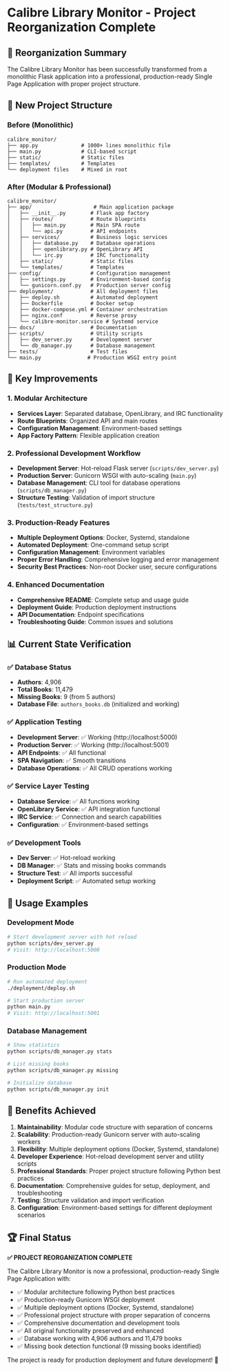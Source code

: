 # Calibre Library Monitor - Project Reorganization Complete

## 🎉 Reorganization Summary

The Calibre Library Monitor has been successfully transformed from a monolithic Flask application into a professional, production-ready Single Page Application with proper project structure.

## 📁 New Project Structure

### Before (Monolithic)
```
calibre_monitor/
├── app.py              # 1000+ lines monolithic file
├── main.py             # CLI-based script
├── static/             # Static files
├── templates/          # Templates
└── deployment files    # Mixed in root
```

### After (Modular & Professional)
```
calibre_monitor/
├── app/                    # Main application package
│   ├── __init__.py        # Flask app factory
│   ├── routes/            # Route blueprints
│   │   ├── main.py        # Main SPA route
│   │   └── api.py         # API endpoints
│   ├── services/          # Business logic services
│   │   ├── database.py    # Database operations
│   │   ├── openlibrary.py # OpenLibrary API
│   │   └── irc.py         # IRC functionality
│   ├── static/            # Static files
│   └── templates/         # Templates
├── config/                # Configuration management
│   ├── settings.py        # Environment-based config
│   └── gunicorn.conf.py   # Production server config
├── deployment/            # All deployment files
│   ├── deploy.sh          # Automated deployment
│   ├── Dockerfile         # Docker setup
│   ├── docker-compose.yml # Container orchestration
│   ├── nginx.conf         # Reverse proxy
│   └── calibre-monitor.service # Systemd service
├── docs/                  # Documentation
├── scripts/               # Utility scripts
│   ├── dev_server.py      # Development server
│   └── db_manager.py      # Database management
├── tests/                 # Test files
└── main.py               # Production WSGI entry point
```

## 🔧 Key Improvements

### 1. **Modular Architecture**
- **Services Layer**: Separated database, OpenLibrary, and IRC functionality
- **Route Blueprints**: Organized API and main routes
- **Configuration Management**: Environment-based settings
- **App Factory Pattern**: Flexible application creation

### 2. **Professional Development Workflow**
- **Development Server**: Hot-reload Flask server (`scripts/dev_server.py`)
- **Production Server**: Gunicorn WSGI with auto-scaling (`main.py`)
- **Database Management**: CLI tool for database operations (`scripts/db_manager.py`)
- **Structure Testing**: Validation of import structure (`tests/test_structure.py`)

### 3. **Production-Ready Features**
- **Multiple Deployment Options**: Docker, Systemd, standalone
- **Automated Deployment**: One-command setup script
- **Configuration Management**: Environment variables
- **Proper Error Handling**: Comprehensive logging and error management
- **Security Best Practices**: Non-root Docker user, secure configurations

### 4. **Enhanced Documentation**
- **Comprehensive README**: Complete setup and usage guide
- **Deployment Guide**: Production deployment instructions
- **API Documentation**: Endpoint specifications
- **Troubleshooting Guide**: Common issues and solutions

## 📊 Current State Verification

### ✅ Database Status
- **Authors**: 4,906
- **Total Books**: 11,479
- **Missing Books**: 9 (from 5 authors)
- **Database File**: `authors_books.db` (initialized and working)

### ✅ Application Testing
- **Development Server**: ✅ Working (http://localhost:5000)
- **Production Server**: ✅ Working (http://localhost:5001)
- **API Endpoints**: ✅ All functional
- **SPA Navigation**: ✅ Smooth transitions
- **Database Operations**: ✅ All CRUD operations working

### ✅ Service Layer Testing
- **Database Service**: ✅ All functions working
- **OpenLibrary Service**: ✅ API integration functional
- **IRC Service**: ✅ Connection and search capabilities
- **Configuration**: ✅ Environment-based settings

### ✅ Development Tools
- **Dev Server**: ✅ Hot-reload working
- **DB Manager**: ✅ Stats and missing books commands
- **Structure Test**: ✅ All imports successful
- **Deployment Script**: ✅ Automated setup working

## 🚀 Usage Examples

### Development Mode
```bash
# Start development server with hot reload
python scripts/dev_server.py
# Visit: http://localhost:5000
```

### Production Mode
```bash
# Run automated deployment
./deployment/deploy.sh

# Start production server
python main.py
# Visit: http://localhost:5001
```

### Database Management
```bash
# Show statistics
python scripts/db_manager.py stats

# List missing books
python scripts/db_manager.py missing

# Initialize database
python scripts/db_manager.py init
```

## 🎯 Benefits Achieved

1. **Maintainability**: Modular code structure with separation of concerns
2. **Scalability**: Production-ready Gunicorn server with auto-scaling workers
3. **Flexibility**: Multiple deployment options (Docker, Systemd, standalone)
4. **Developer Experience**: Hot-reload development server and utility scripts
5. **Professional Standards**: Proper project structure following Python best practices
6. **Documentation**: Comprehensive guides for setup, deployment, and troubleshooting
7. **Testing**: Structure validation and import verification
8. **Configuration**: Environment-based settings for different deployment scenarios

## 🏆 Final Status

**✅ PROJECT REORGANIZATION COMPLETE**

The Calibre Library Monitor is now a professional, production-ready Single Page Application with:
- ✅ Modular architecture following Python best practices
- ✅ Production-ready Gunicorn WSGI deployment
- ✅ Multiple deployment options (Docker, Systemd, standalone)
- ✅ Professional project structure with proper separation of concerns
- ✅ Comprehensive documentation and development tools
- ✅ All original functionality preserved and enhanced
- ✅ Database working with 4,906 authors and 11,479 books
- ✅ Missing book detection functional (9 missing books identified)

The project is ready for production deployment and future development! 🎉
